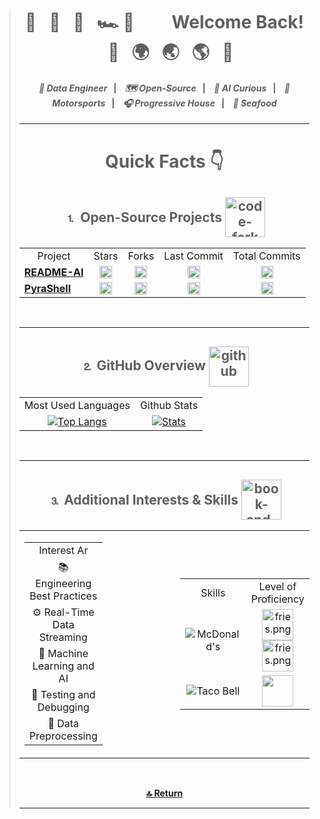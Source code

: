<!-- Header -->
> <div align="center">
>     <h1>
>         🌊&nbsp;&nbsp;
>         🌴&nbsp;&nbsp;
>         🏰&nbsp;&nbsp;
>         🏎️&nbsp;💨&nbsp;&nbsp;&nbsp;
>         &nbsp;&nbsp;&nbsp;&nbsp;
>         Welcome Back!
>         &nbsp;&nbsp;&nbsp;&nbsp;
>         🛫&nbsp;&nbsp;
>         🌍&nbsp;&nbsp;
>         🌏&nbsp;&nbsp;
>         🌎&nbsp;&nbsp;
>         🛬&nbsp;&nbsp;
>     </h1>
>     <h4>
>         <i>📍 Data Engineer</i>&nbsp;&nbsp;&nbsp;<strong>|</strong>&nbsp;&nbsp;&nbsp;
>         <i>🗺 Open-Source</i>&nbsp;&nbsp;&nbsp;<strong>|</strong>&nbsp;&nbsp;&nbsp;
>         <i>🤖 AI Curious</i>&nbsp;&nbsp;&nbsp;<strong>|</strong>&nbsp;&nbsp;&nbsp;
>         <i>🏁 Motorsports</i>&nbsp;&nbsp;&nbsp;<strong>|</strong>&nbsp;&nbsp;&nbsp;
>         <i>🎧 Progressive House</i>&nbsp;&nbsp;&nbsp;<strong>|</strong>&nbsp;&nbsp;&nbsp;
>         <i>🍣 Seafood</i>
>         </td>
> </div>
> <hr>
> <div align="center"><h1><strong>Quick Facts 👇</strong></h1></div>
> 
>
> <!-- Open-Source Software -->
> <div align="center">
>   <h2>
>     <div style="display: inline-block;">
>       <span style="vertical-align: middle;">⒈ Open-Source Projects</span>
>       <img width="64" height="64" src="https://img.icons8.com/nolan/64/1A6DFF/C822FF/code-fork.png"
>         style="vertical-align: middle;" alt="code-fork" />
>     </div>
>   </h2>
>   <table>
>     <tr>
>       <td align="center">Project</td>
>       <td align="center">Stars</td>
>       <td align="center">Forks</td>
>       <td align="center">Last Commit</td>
>       <td align="center">Total Commits</td>
>     </tr>
>     <tr>
>       <td align="center">
>         <a href="https://github.com/eli64s/README-AI" style="display: flex; align-items: center;">
>           <strong>README-AI</strong>
>         </a>
>       </td>
>       <td align="center">
>         <a href="https://github.com/eli64s/README-AI">
>           <img src="https://img.shields.io/github/stars/eli64s/README-AI?style=social&color=4F7DB3"
>             alt="README-AI Stars" height="20">
>         </a>
>       </td>
>       <td align="center">
>         <a href="https://github.com/eli64s/README-AI">
>           <img src="https://img.shields.io/github/forks/eli64s/README-AI?style=social&color=4F7DB3"
>             alt="README-AI Forks" height="20">
>         </a>
>       </td>
>       <td align="center">
>         <a href="https://github.com/eli64s/README-AI">
>           <img src="https://img.shields.io/github/last-commit/eli64s/README-AI?style=social&color=4F7DB3"
>             alt="README-AI Last Commit" height="20">
>         </a>
>       </td>
>       <td align="center">
>         <a href="https://github.com/eli64s/README-AI">
>           <img src="https://img.shields.io/github/commit-activity/y/eli64s/README-AI?style=social&color=4F7DB3"
>             alt="README-AI Total Commits" height="20">
>         </a>
>       </td>
>     </tr>
>     <tr>
>       <td align="center">
>         <a href="https://github.com/eli64s/PyraShell" style="display: flex; align-items: center;">
>           <strong>PyraShell</strong>
>         </a>
>       </td>
>       <td align="center">
>         <a href="https://github.com/eli64s/PyraShell">
>           <img src="https://img.shields.io/github/stars/eli64s/PyraShell?style=social&color=4F7DB3"
>             alt="PyraShell Stars" height="20">
>         </a>
>       </td>
>       <td align="center">
>         <a href="https://github.com/eli64s/PyraShell">
>           <img src="https://img.shields.io/github/forks/eli64s/PyraShell?style=social&color=4F7DB3"
>             alt="PyraShell Forks" height="20">
>         </a>
>       </td>
>       <td align="center">
>         <a href="https://github.com/eli64s/PyraShell">
>           <img src="https://img.shields.io/github/last-commit/eli64s/PyraShell?style=social&color=4F7DB3"
>             alt="PyraShell Last Commit" height="20">
>         </a>
>       </td>
>       <td align="center">
>         <a href="https://github.com/eli64s/PyraShell">
>           <img src="https://img.shields.io/github/commit-activity/y/eli64s/PyraShell?style=social&color=4F7DB3"
>             alt="PyraShell Total Commits" height="20">
>         </a>
>       </td>
>     </tr>
>   </table>
> </div>
> <br>
> <hr>
>
> 
> <!-- Github Usage Statistics -->
> <div align="center">
>     <h2>
>         <div style="display: inline-block;">
>             <span style="display: inline-block;">⒉ GitHub Overview</span>
>             <img width="64" height="64" src="https://img.icons8.com/nolan/64/1A6DFF/C822FF/github.png"
>                 style="vertical-align: middle;" alt="github" />
>         </div>
>     </h2>
>     <table>
>         <tr>
>             <td align="center">
>                 Most Used Languages
>             </td>
>             <td align="center">
>                 Github Stats
>             </td>
>         </tr>
>         <tr>
>             <td align="center">
>                 <a href="https://github.com/anuraghazra/github-readme-stats">
>                     <img src="https://github-readme-stats.vercel.app/api/top-langs/?username=eli64s&layout=compact&theme=cobalt"
>                         alt="Top Langs">
>                 </a>
>             </td>
>             <td align="center">
>                 <a href="https://github.com/anuraghazra/github-readme-stats">
>                     <img src="https://github-readme-stats.vercel.app/api?username=eli64s&theme=cobalt&count_private=true&include_all_commits=true&show_icons=true&include_all_commits=true&custom_title=%20%GitHub%20%Stats"
>                         alt="Stats">
>                 </a>
>             </td>
>         </tr>
>     </table>
> </div>
> <br>
> <hr>
>
> 
> <!-- Interests, Studies, and Skills -->
> <div align="center">
>  <h2>
>    <div style="display: inline-block;">
>      <span style="vertical-align: middle;">⒊ Additional Interests & Skills</span>
>        <img width="64" height="64" src="https://img.icons8.com/nolan/64/1A6DFF/C822FF/book-and-pencil.png" style="vertical-align: middle;" alt="book-and-pencil" />
>     </div>
>  </h2>
>     <table>
>         <tr>
>             <td style="padding-right: 100px;">
>                 <table>
>                     <tr>
>                         <td align="center">
>                             Interest Ar
>                         </td>
>                     </tr>
>                     <tr>
>                         <td align="center">📚 Engineering Best Practices</td>
>                     </tr>
>                     <tr>
>                         <td align="center">⚙️ Real-Time Data Streaming</td>
>                     </tr>
>                     <tr>
>                         <td align="center">🤖 Machine Learning and AI</td>
>                     </tr>
>                     <tr>
>                         <td align="center">🧪 Testing and Debugging</td>
>                     </tr>
>                     <tr>
>                         <td align="center">🔄 Data Preprocessing</td>
>                     </tr>
>                 </table>
>             </td>
>             <td></td> <!-- Empty cell for spacing -->
>             <td>
>                 <table>
>                     <tr>
>                         <td align="center">
>                             Skills
>                         </td>
>                         <td align="center">
>                             Level of Proficiency
>                         </td>
>                     </tr>
>                     <tr>
>                         <td align="center">
>                                 <img src="https://img.shields.io/badge/McDonald's-FBC817.svg?style=for-the-badge&logo=McDonald's&logoColor=black"
>                                 alt="McDonald's">
>                         </td>
>                         <td align="center">
>                                <img src="https://img.icons8.com/color/256/mcdonalds-french-fries.png" 
>                                 alt="fries.png"
>                                 height="50">
>                                <img src="https://img.icons8.com/color/256/mcdonalds-french-fries.png" 
>                                 alt="fries.png"
>                                 height="50">
>                         </td>
>                     </tr>
>                     <tr>
>                         <td align="center"><img
>                                 src="https://img.shields.io/badge/Taco%20Bell-38096C.svg?style=for-the-badge&logo=Taco-Bell&logoColor=white"
>                                 alt="Taco Bell"></td>
>                         <td align="center"><img
>                                 src="https://images-wixmp-ed30a86b8c4ca887773594c2.wixmp.com/f/9d373171-dec6-4799-b610-39da08d39942/dcmxqxj-de4517e6-0d36-4d0c-9457-fc710b9d32cf.png/v1/fill/w_800,h_308,strp/cute_tacos_by_biblio_dcmxqxj-fullview.png?token=eyJ0eXAiOiJKV1QiLCJhbGciOiJIUzI1NiJ9.eyJzdWIiOiJ1cm46YXBwOjdlMGQxODg5ODIyNjQzNzNhNWYwZDQxNWVhMGQyNmUwIiwiaXNzIjoidXJuOmFwcDo3ZTBkMTg4OTgyMjY0MzczYTVmMGQ0MTVlYTBkMjZlMCIsIm9iaiI6W1t7ImhlaWdodCI6Ijw9MzA4IiwicGF0aCI6IlwvZlwvOWQzNzMxNzEtZGVjNi00Nzk5LWI2MTAtMzlkYTA4ZDM5OTQyXC9kY214cXhqLWRlNDUxN2U2LTBkMzYtNGQwYy05NDU3LWZjNzEwYjlkMzJjZi5wbmciLCJ3aWR0aCI6Ijw9ODAwIn1dXSwiYXVkIjpbInVybjpzZXJ2aWNlOmltYWdlLm9wZXJhdGlvbnMiXX0.EWRRpGbXETzJ71LdlJvq3uQ8twwMbNXrwQWCaabz1z8"
>                                 height="50"></td>
>                     </tr>
>                 </table>
>             </td>
>         </tr>
>     </table>
> </div>
> <br>
> <div align="center">
>     <p align="right"><div align="center">
>         <a href="#top">
>             <b>🔝 Return</b>
>         </a>
>    </div></p>
> </div>
> <hr>


<!--**eli64s/eli64s** is a ✨ _special_ ✨ repository because its `README.md` (this file) appears on your GitHub profile.
Here are some ideas to get you started:
- 🔭 I’m currently working on ...
- 🌱 I’m currently learning ...
- 👯 I’m looking to collaborate on ...
- 🤔 I’m looking for help with ...
- 💬 Ask me about ...
- 📫 How to reach me: ...
- 😄 Pronouns: ...
- ⚡ Fun fact: ...
-->
